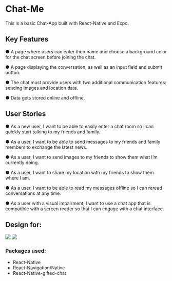 # Chat-Me
This is a basic Chat-App built with React-Native and Expo.

## Key Features

● A page where users can enter their name and choose a background color for the chat screen
before joining the chat.

●  A page displaying the conversation, as well as an input field and submit button.

● The chat must provide users with two additional communication features: sending images
and location data.

● Data gets stored online and offline.

## User Stories

● As a new user, I want to be able to easily enter a chat room so I can quickly start talking to my
friends and family.

● As a user, I want to be able to send messages to my friends and family members to exchange
the latest news.

● As a user, I want to send images to my friends to show them what I’m currently doing.

● As a user, I want to share my location with my friends to show them where I am.

● As a user, I want to be able to read my messages offline so I can reread conversations at any
time.

● As a user with a visual impairment, I want to use a chat app that is compatible with a screen
reader so that I can engage with a chat interface.

## Design for:
<p>
<img src="https://img.shields.io/badge/Android-3DDC84?style=for-the-badge&logo=android&logoColor=white">
<img src="https://img.shields.io/badge/iOS-000000?style=for-the-badge&logo=ios&logoColor=white">
</p>

### Packages used:

- React-Native
- React-Navigation/Native
- React-Native-gifted-chat
